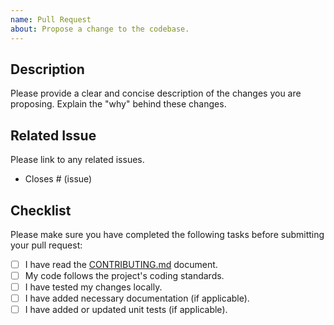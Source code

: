 ```yaml
---
name: Pull Request
about: Propose a change to the codebase.
---
```


## Description

Please provide a clear and concise description of the changes you are proposing. Explain the "why" behind these changes.

## Related Issue

Please link to any related issues.

- Closes # (issue)

## Checklist

Please make sure you have completed the following tasks before submitting your pull request:

- [ ] I have read the [CONTRIBUTING.md](https://github.com/your-username/your-repository/blob/main/CONTRIBUTING.md) document.
- [ ] My code follows the project's coding standards.
- [ ] I have tested my changes locally.
- [ ] I have added necessary documentation (if applicable).
- [ ] I have added or updated unit tests (if applicable).
